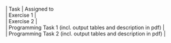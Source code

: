 | Task                                                                     | Assigned to                                                             
| Exercise 1                                                               |        
| Exercise 2                                                               |             
| Programming Task 1 (incl. output tables and description in pdf)          |             
| Programming Task 2 (incl. output tables and description in pdf)          |             

